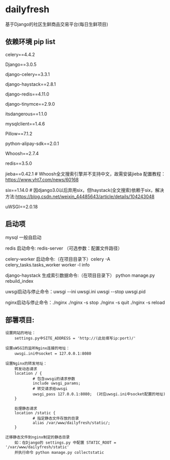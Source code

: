 # dailyfresh
基于Django的社区生鲜商品交易平台(每日生鲜项目)

## 依赖环境 pip list
celery==4.4.2

Django==3.0.5

django-celery==3.3.1

django-haystack==2.8.1

django-redis==4.11.0

django-tinymce==2.9.0

itsdangerous==1.1.0

mysqlclient==1.4.6

Pillow==7.1.2

python-alipay-sdk==2.0.1

Whoosh==2.7.4

redis==3.5.0

jieba==0.42.1  # Whoosh全文搜索引擎并不支持中文，故需安装jieba 配置教程：https://www.yht7.com/news/60168

six==1.14.0  # 因django3.0以后弃用six，但haystack(全文搜索)依赖于six，解决方法:https://blog.csdn.net/weixin_44485643/article/details/104243048

uWSGI==2.0.18

## 启动项
mysql 一般自启动

redis 启动命令: redis-server （可选参数：配置文件路径）

celery-worker 启动命令:（在项目目录下）celery -A celery_tasks.tasks_worker worker -l info

django-haystack 生成索引数据命令:（在项目目录下） python manage.py rebuild_index


uwsgi启动与停止命令：uwsgi --ini uwsgi.ini
                  uwsgi --stop uwsgi.pid

nginx启动与停止命令：./nginx
                  ./nginx -s stop
                  ./nginx -s quit
                  ./nginx -s reload

## 部署项目:
    设置网站的地址：
        settings.py中SITE_ADDRESS = 'http://(此处填写ip:port)/'

    设置uWSGI的监听Nginx连接的地址：
        uwsgi.ini中socket = 127.0.0.1:8080

    设置Nginx的转发地址：
        转发动态请求
        location / {
                # 包含uwsgi的请求参数
                include uwsgi_params;
                # 转交请求给uwsgi
                uwsgi_pass 127.0.0.1:8080;  (对应uwsgi.ini中socket配置的地址)
        }

        处理静态请求
        location /static {
                # 指定静态文件存放的目录
                alias /var/www/dailyfresh/static/;
        }

    迁移静态文件到nginx制定的静态目录
        如：在Django的 settings.py 中配置 STATIC_ROOT = '/var/www/dailyfresh/static'
        并执行命令 python manage.py collectstatic
